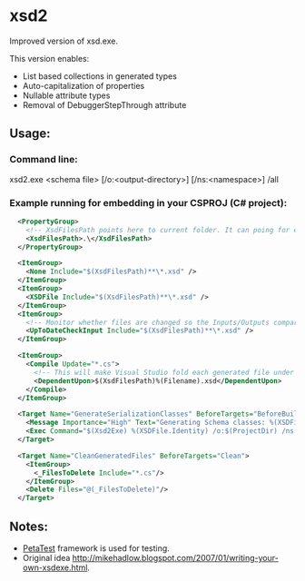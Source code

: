 
# xsd2


Improved version of xsd.exe.

This version enables:

* List based collections in generated types
* Auto-capitalization of properties
* Nullable attribute types
* Removal of DebuggerStepThrough attribute

## Usage:
### Command line:
xsd2.exe &lt;schema file&gt; [/o:&lt;output-directory&gt;] [/ns:&lt;namespace&gt;] /all

### Example running for embedding in your CSPROJ (C# project):

```xml
  <PropertyGroup>
    <!-- XsdFilesPath points here to current folder. It can poing for example to external folder, like ..\..\sdk\schema\ -->
    <XsdFilesPath>.\</XsdFilesPath>
  </PropertyGroup>

  <ItemGroup>
    <None Include="$(XsdFilesPath)**\*.xsd" />
  </ItemGroup>
  <ItemGroup>
    <XSDFile Include="$(XsdFilesPath)**\*.xsd" />
  </ItemGroup>
  <ItemGroup>
    <!-- Monitor whether files are changed so the Inputs/Outputs comparision below will re-generate -->
    <UpToDateCheckInput Include="$(XsdFilesPath)**\*.xsd" />
  </ItemGroup>

  <ItemGroup>
    <Compile Update="*.cs">
      <!-- This will make Visual Studio fold each generated file under its xsd source -->
      <DependentUpon>$(XsdFilesPath)%(Filename).xsd</DependentUpon>
    </Compile>
  </ItemGroup>

  <Target Name="GenerateSerializationClasses" BeforeTargets="BeforeBuild" Inputs="@(XSDFile)" Outputs="@(XSDFile -> '%(Filename).cs')">
    <Message Importance="High" Text="Generating Schema classes: %(XSDFile.Identity)" />
    <Exec Command="$(Xsd2Exe) %(XSDFile.Identity) /o:$(ProjectDir) /ns:SomeNamespaces.Interfaces.Schema" />
  </Target>

  <Target Name="CleanGeneratedFiles" BeforeTargets="Clean">
    <ItemGroup>
      <_FilesToDelete Include="*.cs"/>
    </ItemGroup>
    <Delete Files="@(_FilesToDelete)"/>
  </Target>
```

## Notes:

* [PetaTest](http://www.toptensoftware.com/petatest/) framework is used for testing.
* Original idea http://mikehadlow.blogspot.com/2007/01/writing-your-own-xsdexe.html.
